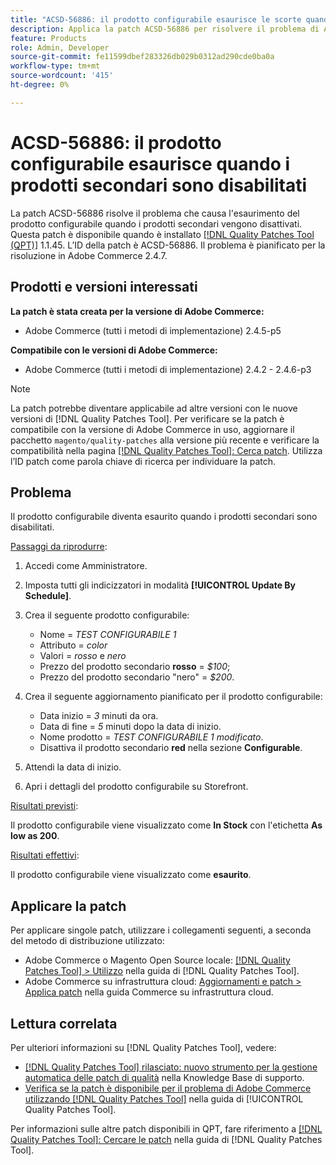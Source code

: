 ```yaml
---
title: "ACSD-56886: il prodotto configurabile esaurisce le scorte quando i prodotti secondari sono disabilitati"
description: Applica la patch ACSD-56886 per risolvere il problema di Adobe Commerce, in cui il prodotto configurabile diventa un elemento figlio esaurito quando i prodotti sono disabilitati.
feature: Products
role: Admin, Developer
source-git-commit: fe11599dbef283326db029b0312ad290cde0ba0a
workflow-type: tm+mt
source-wordcount: '415'
ht-degree: 0%

---
```


# ACSD-56886: il prodotto configurabile esaurisce quando i prodotti secondari sono disabilitati

La patch ACSD-56886 risolve il problema che causa l&#39;esaurimento del prodotto configurabile quando i prodotti secondari vengono disattivati. Questa patch è disponibile quando è installato [[!DNL Quality Patches Tool (QPT)]](https://experienceleague.adobe.com/it/docs/commerce-knowledge-base/kb/announcements/commerce-announcements/magento-quality-patches-released-new-tool-to-self-serve-quality-patches) 1.1.45. L’ID della patch è ACSD-56886. Il problema è pianificato per la risoluzione in Adobe Commerce 2.4.7.

## Prodotti e versioni interessati

**La patch è stata creata per la versione di Adobe Commerce:**

* Adobe Commerce (tutti i metodi di implementazione) 2.4.5-p5

**Compatibile con le versioni di Adobe Commerce:**

* Adobe Commerce (tutti i metodi di implementazione) 2.4.2 - 2.4.6-p3

>[!NOTE]
>
>La patch potrebbe diventare applicabile ad altre versioni con le nuove versioni di [!DNL Quality Patches Tool]. Per verificare se la patch è compatibile con la versione di Adobe Commerce in uso, aggiornare il pacchetto `magento/quality-patches` alla versione più recente e verificare la compatibilità nella pagina [[!DNL Quality Patches Tool]: Cerca patch](https://experienceleague.adobe.com/tools/commerce-quality-patches/index.html?lang=it). Utilizza l’ID patch come parola chiave di ricerca per individuare la patch.

## Problema

Il prodotto configurabile diventa esaurito quando i prodotti secondari sono disabilitati.

<u>Passaggi da riprodurre</u>:

1. Accedi come Amministratore.
1. Imposta tutti gli indicizzatori in modalità **[!UICONTROL Update By Schedule]**.
1. Crea il seguente prodotto configurabile:

   * Nome = *TEST CONFIGURABILE 1*
   * Attributo = *color*
   * Valori = *rosso* e *nero*
   * Prezzo del prodotto secondario **rosso** = *$100*;
   * Prezzo del prodotto secondario &quot;nero&quot; = *$200*.

1. Crea il seguente aggiornamento pianificato per il prodotto configurabile:

   * Data inizio = *3* minuti da ora.
   * Data di fine = *5* minuti dopo la data di inizio.
   * Nome prodotto = *TEST CONFIGURABILE 1 modificato*.
   * Disattiva il prodotto secondario **red** nella sezione **Configurable**.

1. Attendi la data di inizio.
1. Apri i dettagli del prodotto configurabile su Storefront.

<u>Risultati previsti</u>:

Il prodotto configurabile viene visualizzato come **In Stock** con l&#39;etichetta **As low as 200**.

<u>Risultati effettivi</u>:

Il prodotto configurabile viene visualizzato come **esaurito**.

## Applicare la patch

Per applicare singole patch, utilizzare i collegamenti seguenti, a seconda del metodo di distribuzione utilizzato:

* Adobe Commerce o Magento Open Source locale: [[!DNL Quality Patches Tool] > Utilizzo](/help/tools/quality-patches-tool/usage.md) nella guida di [!DNL Quality Patches Tool].
* Adobe Commerce su infrastruttura cloud: [Aggiornamenti e patch > Applica patch](https://experienceleague.adobe.com/docs/commerce-cloud-service/user-guide/develop/upgrade/apply-patches.html?lang=it) nella guida Commerce su infrastruttura cloud.

## Lettura correlata

Per ulteriori informazioni su [!DNL Quality Patches Tool], vedere:

* [[!DNL Quality Patches Tool] rilasciato: nuovo strumento per la gestione automatica delle patch di qualità](https://experienceleague.adobe.com/it/docs/commerce-knowledge-base/kb/announcements/commerce-announcements/magento-quality-patches-released-new-tool-to-self-serve-quality-patches) nella Knowledge Base di supporto.
* [Verifica se la patch è disponibile per il problema di Adobe Commerce utilizzando  [!DNL Quality Patches Tool]](/help/tools/quality-patches-tool/patches-available-in-qpt/check-patch-for-magento-issue-with-magento-quality-patches.md) nella guida di [!UICONTROL Quality Patches Tool].


Per informazioni sulle altre patch disponibili in QPT, fare riferimento a [[!DNL Quality Patches Tool]: Cercare le patch](https://experienceleague.adobe.com/tools/commerce-quality-patches/index.html?lang=it) nella guida di [!DNL Quality Patches Tool].
